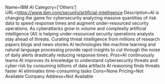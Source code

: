 Name=IBM AI
Category=['Others']
URL=https://www.ibm.com/security/artificial-intelligence
Description=AI is changing the game for cybersecurity analyzing massive quantities of risk data to speed response times and augment under-resourced security operations. As cyberattacks grow in volume and complexity artificial intelligence (AI) is helping under-resourced security operations analysts stay ahead of threats. Curating threat intelligence from millions of research papers blogs and news stories AI technologies like machine learning and natural language processing provide rapid insights to cut through the noise of daily alerts drastically reducing response times.
Pros=AI continuously learns AI improves its knowledge to understand cybersecurity threats and cyber risk by consuming billions of data artifacts AI reasoning finds threats faster AI eliminates time-consuming tasks
Cons=None
Pricing=Not Available
Company Address=Not Available
